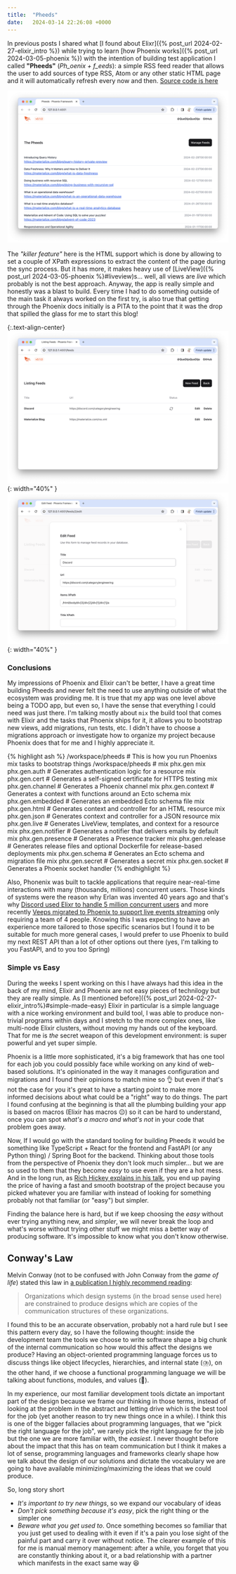 ```yaml
---
title:  "Pheeds"
date:   2024-03-14 22:26:08 +0000
---
```


In previous posts I shared what [I found about Elixr]({% post_url 2024-02-27-elixir_intro %}) while trying to learn [how Phoenix works]({% post_url 2024-03-05-phoenix %}) with the intention of building test application I called **"Pheeds"** (_Ph_oenix + f_eeds_): a simple RSS feed reader that allows the user to add sources of type RSS, Atom or any other static HTML page and it will automatically refresh every now and then. [Source code is here](https://github.com/BrunoBerisso/pheeds)

![Pheeds RSS list](/assets/images/pheeds_1.png)

The _"killer feature"_ here is the HTML support which is done by allowing to set a couple of XPath expressions to extract the content of the page during the sync process. But it has more, it makes heavy use of [LiveView]({% post_url 2024-03-05-phoenix %}#liveview)s... well, all views are _live_ which probably is not the best approach. Anyway, the app is really simple and honestly was a blast to build. Every time I had to do something outside of the main task it always worked on the first try, is also true that getting through the Phoenix docs initially is a PITA to the point that it was the drop that spilled the glass for me to start this blog!

{:.text-align-center}
![Pheeds RSS list](/assets/images/pheeds_2.png){: width="40%" }
![Pheeds RSS list](/assets/images/pheeds_3.png){: width="40%" }

### Conclusions

My impressions of Phoenix and Elixir can't be better, I have a great time building Pheeds and never felt the need to use anything outside of what the ecosystem was providing me. It is true that my app was one level above being a TODO app, but even so, I have the sense that everything I could need was just there. I'm talking mostly about `mix` the build tool that comes with Elixir and the tasks that Phoenix ships for it, it allows you to bootstrap new views, add migrations, run tests, etc. I didn't have to choose a migrations approach or investigate how to organize my project because Phoenix does that for me and I highly appreciate it.

{% highlight ash %}
/workspace/pheeds # This is how you run Phoenixs mix tasks to bootstrap things
/workspace/pheeds # mix phx.gen
mix phx.gen.auth     # Generates authentication logic for a resource
mix phx.gen.cert     # Generates a self-signed certificate for HTTPS testing
mix phx.gen.channel  # Generates a Phoenix channel
mix phx.gen.context  # Generates a context with functions around an Ecto schema
mix phx.gen.embedded # Generates an embedded Ecto schema file
mix phx.gen.html     # Generates context and controller for an HTML resource
mix phx.gen.json     # Generates context and controller for a JSON resource
mix phx.gen.live     # Generates LiveView, templates, and context for a resource
mix phx.gen.notifier # Generates a notifier that delivers emails by default
mix phx.gen.presence # Generates a Presence tracker
mix phx.gen.release  # Generates release files and optional Dockerfile for release-based deployments
mix phx.gen.schema   # Generates an Ecto schema and migration file
mix phx.gen.secret   # Generates a secret
mix phx.gen.socket   # Generates a Phoenix socket handler
{% endhighlight %}

Also, Phonenix was built to tackle applications that require near-real-time interactions with many (thousands, millions) concurrent users. Those kinds of systems were the reason why Erlan was invented 40 years ago and that's why [Discord used Elixr to handle 5 million concurrent users](https://discord.com/blog/how-discord-scaled-elixir-to-5-000-000-concurrent-users) and more recently [Veeps migrated to Phoenix to support live events streaming](https://elixir-lang.org/blog/2024/03/05/veeps-elixir-case/) only requiring a team of 4 people. Knowing this I was expecting to have an experience more tailored to those specific scenarios but I found it to be suitable for much more general cases, I would prefer to use Phoenix to build my next REST API than a lot of other options out there (yes, I'm talking to you FastAPI, and to you too Spring)

### Simple vs Easy

During the weeks I spent working on this I have always had this idea in the back of my mind, Elixir and Phoenix are not easy pieces of technilogy but they are really simple. As [I mentioned before]({% post_url 2024-02-27-elixir_intro%}#simple-made-easy) Elixir in particular is a simple language with a nice working environment and build tool, I was able to produce non-trivial programs within days and I stretch to the more complex ones, like multi-node Elixir clusters, without moving my hands out of the keyboard. That for me is _the_ secret weapon of this development environment: is super powerful and yet super simple.

Phoenix is a little more sophisticated, it's a big framework that has one tool for each job you could possibly face while working on any kind of web-based solutions. It's opinionated in the way it manages configuration and migrations and I found their opinions to match mine so 👌 but even if that's not the case for you it's great to have a starting point to make more informed decisions about what could be a "right" way to do things. The part I found confusing at the beginning is that all the plumbing building your app is based on macros (Elixir has macros 😐) so it can be hard to understand, once you can spot _what's a macro and what's not_ in your code that problem goes away. 

Now, If I would go with the standard tooling for building Pheeds it would be something like TypeScript + React for the frontend and FastAPI (or any Python thing) / Spring Boot for the backend. Thinking about those tools from the perspective of Phoenix they don't look much simpler... but we are so used to them that they become _easy_ to use even if they are a hot mess. And in the long run, as [Rich Hickey explains in his talk](https://youtu.be/SxdOUGdseq4?t=1034), you end up paying the price of having a fast and smooth bootstrap of the project because you picked whatever you are familiar with instead of looking for something probably not that familiar (or "easy") but simpler.

Finding the balance here is hard, but if we keep choosing the _easy_ without ever trying anything new, and _simpler_, we will never break the loop and what's worse without trying other stuff we might miss a better way of producing software. It's impossible to know what you don't know otherwise.

## Conway's Law

Melvin Conway (not to be confused with John Conway from the _game of life_) stated this law in [a publication I highly recommend reading](http://www.melconway.com/Home/pdf/committees.pdf):
> Organizations which design systems (in the broad sense used here) are constrained to produce designs which are copies of the communication structures of these organizations.

I found this to be an accurate observation, probably not a hard rule but I see this pattern every day, so I have the following thought: inside the development team the tools we choose to write software shape a big chunk of the internal communication so how would this affect the designs we produce? Having an object-oriented programming language forces us to discuss things like object lifecycles, hierarchies, and internal state (⛈️), on the other hand, if we choose a functional programming language we will be talking about functions, modules, and values (🌈).

In my experience, our most familiar development tools dictate an important part of the design because we frame our thinking in those terms, instead of looking at the problem in the abstract and letting drive which is the best tool for the job (yet another reason to try new things once in a while). I think this is one of the bigger fallacies about programming languages, that we "pick the right language for the job", we rarely pick the right language for the job but the one we are more familiar with, the _easiest_. I never thought before about the impact that this has on team communication but I think it makes a lot of sense, programming languages and frameworks clearly shape how we talk about the design of our solutions and dictate the vocabulary we are going to have available minimizing/maximizing the ideas that we could produce.

So, long story short
- *It's important to try new things*, so we expand our vocabulary of ideas
- *Don't pick something because it's easy*, pick the right thing or the simpler one
- *Beware what you get used to*. Once something becomes so familiar that you just get used to dealing with it even if it's a pain you lose sight of the painful part and carry it over without notice. The clearer example of this for me is manual memory management: after a while, you forget that you are constantly thinking about it, or a bad relationship with a partner which manifests in the exact same way 😆
